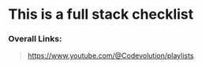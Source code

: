 # This is a full stack checklist

### Overall Links:

> https://www.youtube.com/@Codevolution/playlists
